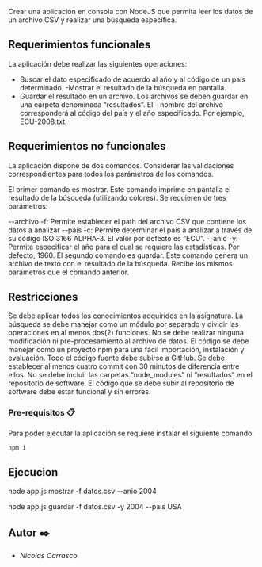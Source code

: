 Crear una aplicación en consola con NodeJS que permita leer los datos de un archivo CSV y realizar una búsqueda específica.

## Requerimientos funcionales
La aplicación debe realizar las siguientes operaciones:

- Buscar el dato especificado de acuerdo al año y al código de un país determinado.
-Mostrar el resultado de la búsqueda en pantalla.
- Guardar el resultado en un archivo. Los archivos se deben guardar en una carpeta denominada “resultados”. El - nombre del archivo corresponderá al código del país y el año especificado. Por ejemplo, ECU-2008.txt.

## Requerimientos no funcionales
La aplicación dispone de dos comandos. Considerar las validaciones correspondientes para todos los parámetros de los comandos.

El primer comando es mostrar. Este comando imprime en pantalla el resultado de la búsqueda (utilizando colores). Se requieren de tres parámetros:

--archivo -f: Permite establecer el path del archivo CSV que contiene los datos a analizar
--pais -c: Permite determinar el país a analizar a través de su código ISO 3166 ALPHA-3. El valor por defecto es “ECU”.
--anio -y: Permite especificar el año para el cual se requiere las estadísticas. Por defecto, 1960.
El segundo comando es guardar. Este comando genera un archivo de texto con el resultado de la búsqueda. Recibe los mismos parámetros que el comando anterior.

## Restricciones
Se debe aplicar todos los conocimientos adquiridos en la asignatura.
La búsqueda se debe manejar como un módulo por separado y dividir las operaciones en al menos dos(2) funciones.
No se debe realizar ninguna modificación ni pre-procesamiento al archivo de datos.
El código se debe manejar como un proyecto npm para una fácil importación, instalación y evaluación.
Todo el código fuente debe subirse a GitHub. Se debe establecer al menos cuatro commit con 30 minutos de diferencia entre ellos.
No se debe incluir las carpetas “node_modules” ni “resultados” en el repositorio de software.
El código que se debe subir al repositorio de software debe estar funcional y sin errores.

### Pre-requisitos 📋

Para poder ejecutar la aplicación se requiere instalar el siguiente comando.

```html
npm i
```
## Ejecucion
node app.js mostrar -f datos.csv --anio 2004

node app.js guardar -f datos.csv -y 2004 --pais USA
## Autor ✒️

- _Nicolas Carrasco_
